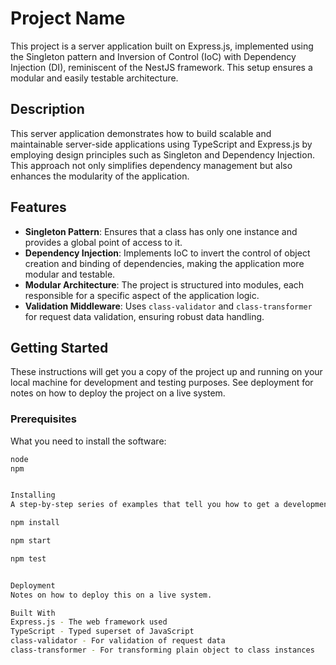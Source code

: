 # Project Name

This project is a server application built on Express.js, implemented using the Singleton pattern and Inversion of Control (IoC) with Dependency Injection (DI), reminiscent of the NestJS framework. This setup ensures a modular and easily testable architecture.

## Description

This server application demonstrates how to build scalable and maintainable server-side applications using TypeScript and Express.js by employing design principles such as Singleton and Dependency Injection. This approach not only simplifies dependency management but also enhances the modularity of the application.

## Features

- **Singleton Pattern**: Ensures that a class has only one instance and provides a global point of access to it.
- **Dependency Injection**: Implements IoC to invert the control of object creation and binding of dependencies, making the application more modular and testable.
- **Modular Architecture**: The project is structured into modules, each responsible for a specific aspect of the application logic.
- **Validation Middleware**: Uses `class-validator` and `class-transformer` for request data validation, ensuring robust data handling.

## Getting Started

These instructions will get you a copy of the project up and running on your local machine for development and testing purposes. See deployment for notes on how to deploy the project on a live system.

### Prerequisites

What you need to install the software:

```bash
node
npm


Installing
A step-by-step series of examples that tell you how to get a development environment running:

npm install

npm start

npm test


Deployment
Notes on how to deploy this on a live system.

Built With
Express.js - The web framework used
TypeScript - Typed superset of JavaScript
class-validator - For validation of request data
class-transformer - For transforming plain object to class instances





